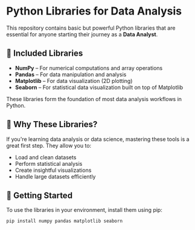 #  Python Libraries for Data Analysis

This repository contains basic but powerful Python libraries that are essential for anyone starting their journey as a **Data Analyst**.

## 🔷 Included Libraries

- **NumPy** – For numerical computations and array operations  
- **Pandas** – For data manipulation and analysis  
- **Matplotlib** – For data visualization (2D plotting)  
- **Seaborn** – For statistical data visualization built on top of Matplotlib

These libraries form the foundation of most data analysis workflows in Python.

## 🔷 Why These Libraries?

If you're learning data analysis or data science, mastering these tools is a great first step. They allow you to:

- Load and clean datasets
- Perform statistical analysis
- Create insightful visualizations
- Handle large datasets efficiently

## 🔷 Getting Started

To use the libraries in your environment, install them using pip:

```bash
pip install numpy pandas matplotlib seaborn
